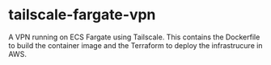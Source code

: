 # tailscale-fargate-vpn

A VPN running on ECS Fargate using Tailscale. This contains the Dockerfile to build the container image and the Terraform to deploy the infrastrucure in AWS.